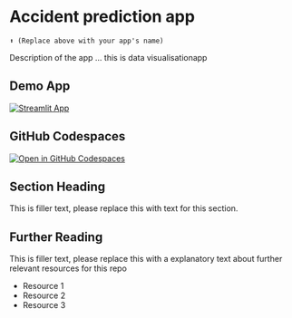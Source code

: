 # Accident prediction app
```
⬆️ (Replace above with your app's name)
```

Description of the app ...
this is data visualisationapp
## Demo App

[![Streamlit App](https://static.streamlit.io/badges/streamlit_badge_black_white.svg)](https://accidentprediction.streamlit.app/)

## GitHub Codespaces

[![Open in GitHub Codespaces](https://github.com/codespaces/badge.svg)](https://codespaces.new/streamlit/app-starter-kit?quickstart=1)

## Section Heading

This is filler text, please replace this with text for this section.

## Further Reading

This is filler text, please replace this with a explanatory text about further relevant resources for this repo
- Resource 1
- Resource 2
- Resource 3
